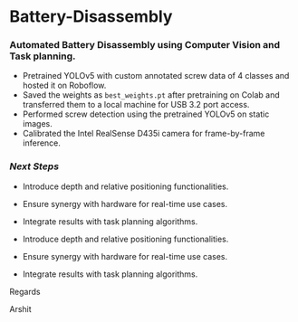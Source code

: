 # **Battery-Disassembly**

### **Automated Battery Disassembly using Computer Vision and Task planning.**
- Pretrained YOLOv5 with custom annotated screw data of 4 classes and hosted it on Roboflow.
- Saved the weights as `best_weights.pt` after pretraining on Colab and transferred them to a local machine for USB 3.2 port access.
- Performed screw detection using the pretrained YOLOv5 on static images.
- Calibrated the Intel RealSense D435i camera for frame-by-frame inference.


### **_Next Steps_**

- Introduce depth and relative positioning functionalities.
- Ensure synergy with hardware for real-time use cases.
- Integrate results with task planning algorithms.

- Introduce depth and relative positioning functionalities.
- Ensure synergy with hardware for real-time use cases.
- Integrate results with task planning algorithms.






Regards

Arshit




